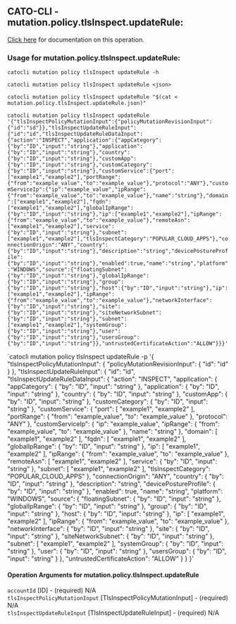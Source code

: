 
## CATO-CLI - mutation.policy.tlsInspect.updateRule:
[Click here](https://api.catonetworks.com/documentation/#mutation-mutation.policy.tlsInspect.updateRule) for documentation on this operation.

### Usage for mutation.policy.tlsInspect.updateRule:

`catocli mutation policy tlsInspect updateRule -h`

`catocli mutation policy tlsInspect updateRule <json>`

`catocli mutation policy tlsInspect updateRule "$(cat < mutation.policy.tlsInspect.updateRule.json)"`

`catocli mutation policy tlsInspect updateRule '{"tlsInspectPolicyMutationInput":{"policyMutationRevisionInput":{"id":"id"}},"tlsInspectUpdateRuleInput":{"id":"id","tlsInspectUpdateRuleDataInput":{"action":"INSPECT","application":{"appCategory":{"by":"ID","input":"string"},"application":{"by":"ID","input":"string"},"country":{"by":"ID","input":"string"},"customApp":{"by":"ID","input":"string"},"customCategory":{"by":"ID","input":"string"},"customService":{"port":["example1","example2"],"portRange":{"from":"example_value","to":"example_value"},"protocol":"ANY"},"customServiceIp":{"ip":"example_value","ipRange":{"from":"example_value","to":"example_value"},"name":"string"},"domain":["example1","example2"],"fqdn":["example1","example2"],"globalIpRange":{"by":"ID","input":"string"},"ip":["example1","example2"],"ipRange":{"from":"example_value","to":"example_value"},"remoteAsn":["example1","example2"],"service":{"by":"ID","input":"string"},"subnet":["example1","example2"],"tlsInspectCategory":"POPULAR_CLOUD_APPS"},"connectionOrigin":"ANY","country":{"by":"ID","input":"string"},"description":"string","devicePostureProfile":{"by":"ID","input":"string"},"enabled":true,"name":"string","platform":"WINDOWS","source":{"floatingSubnet":{"by":"ID","input":"string"},"globalIpRange":{"by":"ID","input":"string"},"group":{"by":"ID","input":"string"},"host":{"by":"ID","input":"string"},"ip":["example1","example2"],"ipRange":{"from":"example_value","to":"example_value"},"networkInterface":{"by":"ID","input":"string"},"site":{"by":"ID","input":"string"},"siteNetworkSubnet":{"by":"ID","input":"string"},"subnet":["example1","example2"],"systemGroup":{"by":"ID","input":"string"},"user":{"by":"ID","input":"string"},"usersGroup":{"by":"ID","input":"string"}},"untrustedCertificateAction":"ALLOW"}}}'`

`catocli mutation policy tlsInspect updateRule -p '{
    "tlsInspectPolicyMutationInput": {
        "policyMutationRevisionInput": {
            "id": "id"
        }
    },
    "tlsInspectUpdateRuleInput": {
        "id": "id",
        "tlsInspectUpdateRuleDataInput": {
            "action": "INSPECT",
            "application": {
                "appCategory": {
                    "by": "ID",
                    "input": "string"
                },
                "application": {
                    "by": "ID",
                    "input": "string"
                },
                "country": {
                    "by": "ID",
                    "input": "string"
                },
                "customApp": {
                    "by": "ID",
                    "input": "string"
                },
                "customCategory": {
                    "by": "ID",
                    "input": "string"
                },
                "customService": {
                    "port": [
                        "example1",
                        "example2"
                    ],
                    "portRange": {
                        "from": "example_value",
                        "to": "example_value"
                    },
                    "protocol": "ANY"
                },
                "customServiceIp": {
                    "ip": "example_value",
                    "ipRange": {
                        "from": "example_value",
                        "to": "example_value"
                    },
                    "name": "string"
                },
                "domain": [
                    "example1",
                    "example2"
                ],
                "fqdn": [
                    "example1",
                    "example2"
                ],
                "globalIpRange": {
                    "by": "ID",
                    "input": "string"
                },
                "ip": [
                    "example1",
                    "example2"
                ],
                "ipRange": {
                    "from": "example_value",
                    "to": "example_value"
                },
                "remoteAsn": [
                    "example1",
                    "example2"
                ],
                "service": {
                    "by": "ID",
                    "input": "string"
                },
                "subnet": [
                    "example1",
                    "example2"
                ],
                "tlsInspectCategory": "POPULAR_CLOUD_APPS"
            },
            "connectionOrigin": "ANY",
            "country": {
                "by": "ID",
                "input": "string"
            },
            "description": "string",
            "devicePostureProfile": {
                "by": "ID",
                "input": "string"
            },
            "enabled": true,
            "name": "string",
            "platform": "WINDOWS",
            "source": {
                "floatingSubnet": {
                    "by": "ID",
                    "input": "string"
                },
                "globalIpRange": {
                    "by": "ID",
                    "input": "string"
                },
                "group": {
                    "by": "ID",
                    "input": "string"
                },
                "host": {
                    "by": "ID",
                    "input": "string"
                },
                "ip": [
                    "example1",
                    "example2"
                ],
                "ipRange": {
                    "from": "example_value",
                    "to": "example_value"
                },
                "networkInterface": {
                    "by": "ID",
                    "input": "string"
                },
                "site": {
                    "by": "ID",
                    "input": "string"
                },
                "siteNetworkSubnet": {
                    "by": "ID",
                    "input": "string"
                },
                "subnet": [
                    "example1",
                    "example2"
                ],
                "systemGroup": {
                    "by": "ID",
                    "input": "string"
                },
                "user": {
                    "by": "ID",
                    "input": "string"
                },
                "usersGroup": {
                    "by": "ID",
                    "input": "string"
                }
            },
            "untrustedCertificateAction": "ALLOW"
        }
    }
}'


#### Operation Arguments for mutation.policy.tlsInspect.updateRule ####

`accountId` [ID] - (required) N/A    
`tlsInspectPolicyMutationInput` [TlsInspectPolicyMutationInput] - (required) N/A    
`tlsInspectUpdateRuleInput` [TlsInspectUpdateRuleInput] - (required) N/A    
